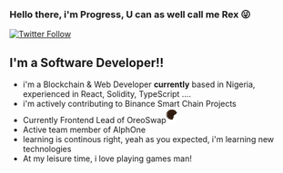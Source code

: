 ### Hello there, i'm Progress, U can as well call me Rex 😜

[![Twitter Follow](https://img.shields.io/twitter/follow/ojemehprogrex?color=1DA1F2&logo=twitter&style=for-the-badge)](https://twitter.com/intent/follow?original_referer=https%3A%2F%2Fgithub.com%2Fojemehprogrex&screen_name=ojemehprogrex)


## I'm a Software Developer!!

- i'm a Blockchain & Web Developer <b>currently</b> based in Nigeria, experienced in React, Solidity, TypeScript ....
- i'm actively contributing to Binance Smart Chain Projects
- Currently Frontend Lead of OreoSwap<a href="https://github.com/Oreoswap-BSC"><img alt="OreoSwap" src="img/oreoswap-mobile.png" width="20px"/></a>
- Active team member of AlphOne
- learning is continous right, yeah as you expected, i'm learning new technologies  
- At my leisure time, i love playing games man!